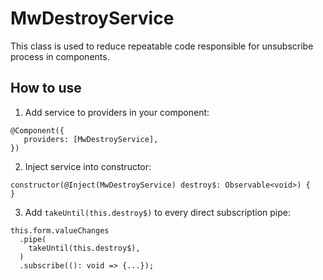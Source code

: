 # MwDestroyService

This class is used to reduce repeatable code responsible for unsubscribe process in components.

## How to use

1. Add service to providers in your component:

```
@Component({
   providers: [MwDestroyService],
})
```   

2. Inject service into constructor:
   
```
constructor(@Inject(MwDestroyService) destroy$: Observable<void>) {
}
```

3. Add `takeUntil(this.destroy$)` to every direct subscription pipe:

```
this.form.valueChanges
  .pipe(
    takeUntil(this.destroy$),
  )
  .subscribe((): void => {...});
```



